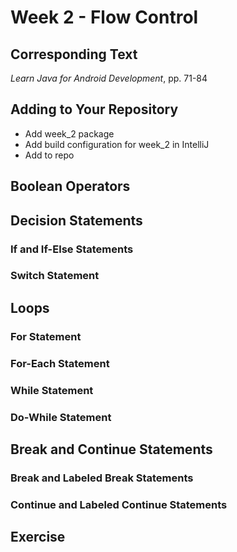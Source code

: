 # Week 2 - Flow Control

## Corresponding Text
*Learn Java for Android Development*, pp. 71-84

## Adding to Your Repository
- Add week_2 package
- Add build configuration for week_2 in IntelliJ
- Add to repo

## Boolean Operators

## Decision Statements
### If and If-Else Statements
### Switch Statement

## Loops
### For Statement
### For-Each Statement
### While Statement
### Do-While Statement

## Break and Continue Statements
### Break and Labeled Break Statements
### Continue and Labeled Continue Statements 

## Exercise
